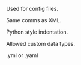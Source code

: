 Used for config files. 

Same comms as XML. 

Python style indentation. 

Allowed custom data types. 

.yml or .yaml